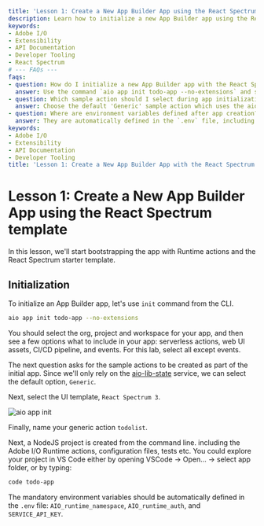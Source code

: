```yaml
title: 'Lesson 1: Create a New App Builder App using the React Spectrum template'
description: Learn how to initialize a new App Builder app using the React Spectrum starter template and Runtime actions with the Adobe I/O CLI.
keywords:
- Adobe I/O
- Extensibility
- API Documentation
- Developer Tooling
- React Spectrum
# --- FAQs ---
faqs:
- question: How do I initialize a new App Builder app with the React Spectrum template?
  answer: Use the command `aio app init todo-app --no-extensions` and select the appropriate options, including the React Spectrum 3 UI template.
- question: Which sample action should I select during app initialization?
  answer: Choose the default 'Generic' sample action which uses the aio-lib-state service for this lab.
- question: Where are environment variables defined after app creation?
  answer: They are automatically defined in the `.env` file, including `AIO_runtime_namespace`, `AIO_runtime_auth`, and `SERVICE_API_KEY`.
keywords:
- Adobe I/O
- Extensibility
- API Documentation
- Developer Tooling
title: 'Lesson 1: Create a New App Builder App with the React Spectrum template'
```
# Lesson 1: Create a New App Builder App using the React Spectrum template

In this lesson, we'll start bootstrapping the app with Runtime actions and the React Spectrum starter template.

## Initialization

To initialize an App Builder app, let's use `init` command from the CLI.

```bash
aio app init todo-app --no-extensions
```

You should select the org, project and workspace for your app, and then see a few options what to include in your app: serverless actions, web UI assets, CI/CD pipeline, and events. For this lab, select all except events.

The next question asks for the sample actions to be created as part of the initial app. Since we'll only rely on the [aio-lib-state](https://github.com/adobe/aio-lib-state) service, we can select the default option, `Generic`. 

Next, select the UI template, `React Spectrum 3`.

![aio app init](assets/aioappinit.png)

Finally, name your generic action `todolist`. 

Next, a NodeJS project is created from the command line. including the Adobe I/O Runtime actions, configuration files, tests etc. You could explore your project in VS Code either by opening VSCode -> Open... -> select app folder, or by typing:

```bash
code todo-app
```

The mandatory environment variables should be automatically defined in the `.env` file: `AIO_runtime_namespace`, `AIO_runtime_auth`, and `SERVICE_API_KEY`.  
